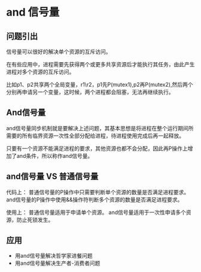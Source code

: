 # and 信号量



<!--more-->

## 问题引出

信号量可以很好的解决单个资源的互斥访问。

在有些应用中，进程需要先获得两个或更多共享资源后才能执行其任务，由此产生进程对多个资源的互斥访问。

比如p1、p2共享两个全局变量，r1\r2，p1先P(mutex1),p2再P(mutex2),然后两个分别再申请另一个变量，这时候，两个进程都会阻塞，无法再继续执行。

## And信号量

and信号量同步机制就是要解决上述问题，其基本思想是将进程在整个运行期间所需要的所有临界资源一次性全部分配给进程，待进程使用完成后再一起释放。

只要有一个资源不能满足进程的要求，其他资源也都不会分配，因此再P操作上增加了and条件，所以称作and信号量。

## and信号量 VS 普通信号量

代码上：
普通信号量的P操作中只需要判断单个资源的数量是否满足进程要求。
and信号量的P操作中使用&&操作符判断多个资源的数量是否满足进程要求。

使用上：
普通信号量适用于申请单个资源。
and信号量适用于一次性申请多个资源，防止死锁发生。

## 应用

* 用and信号量解决哲学家进餐问题
* 用and信号量解决生产者-消费者问题
